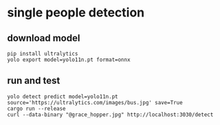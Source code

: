 # single people detection
## download model
```
pip install ultralytics
yolo export model=yolo11n.pt format=onnx
```
## run and test
```
yolo detect predict model=yolo11n.pt source='https://ultralytics.com/images/bus.jpg' save=True
cargo run --release
curl --data-binary "@grace_hopper.jpg" http://localhost:3030/detect
```